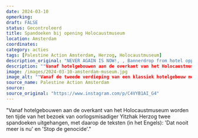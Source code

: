 ```yaml
---
date: 2024-03-10
opmerking: 
draft: FALSE
status: Gecontroleerd
title: Spandoeken bij opening Holocaustmuseum
location: Amsterdam
coordinates: 
category: acties
tags: [Palestine Action Amsterdam, Herzog, Holocaustmuseum]
description_original: "NEVER AGAIN IS NOW!, , Bannerdrop from hotel opposite Holocaustmuseum ❤️‍🔥"
description: ""Vanaf hotelgebouwen aan de overkant van het Holocaustmuseum worden ten tijde van het bezoek van oorlogsmisadiger Yitzhak Herzog twee spandoeken uitgehangen, met daarop de teksten (in het Engels): 'Dat nooit meer is nu' en 'Stop de genocide'.""
image: /images/2024-03-10-amsterdam-museum.jpg
image_alt: ""Vanaf de tweede verdieping van een klassiek hotelgebouw met witte gevel aan paarse kozijnen wordt een spandoek uit het raam gehouden, met daarop de tekst in zwarte, groene en rode letters (in het Engels): 'Dat nooit meer is nu'. Vanuit het naastliggende gebouw in kleurrijke jaren '90 architectuur wordt ook een spandoek opgehouden, met de tekst (in het Engels) 'Stop de genocide'. Onderaan het beeld, op straatniveau, wordt elf vlaggen opgehouden van de zionistische entiteit.""
source_name: Palestine Action Amsterdam
source: 
source_original: "https://www.instagram.com/p/C4VYB1AI_G4"
---
```

"Vanaf hotelgebouwen aan de overkant van het Holocaustmuseum worden ten tijde van het bezoek van oorlogsmisadiger Yitzhak Herzog twee spandoeken uitgehangen, met daarop de teksten (in het Engels): 'Dat nooit meer is nu' en 'Stop de genocide'." 